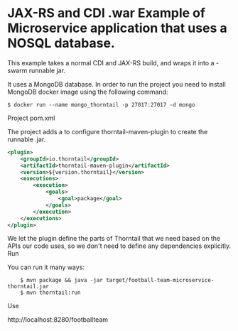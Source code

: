 # JAX-RS and CDI .war Example of Microservice application that uses a NOSQL database.

This example takes a normal CDI and JAX-RS build, and wraps it into a -swarm runnable jar.

It uses a MongoDB database. In order to run the project you need to install MongoDB docker image using the following command:

```console
$ docker run --name mongo_thorntail -p 27017:27017 -d mongo
```

Project pom.xml


The project adds a <plugin> to configure thorntail-maven-plugin to create the runnable .jar.

```xml
<plugin>
    <groupId>io.thorntail</groupId>
    <artifactId>thorntail-maven-plugin</artifactId>
    <version>${version.thorntail}</version>
    <executions>
    	<execution>
        	<goals>
            	<goal>package</goal>
            </goals>
        </execution>
    </executions>
</plugin>
```

We let the plugin define the parts of Thorntail that we need based on the APIs our code uses, so we don't need to define any dependencies explicitly.
Run

You can run it many ways:

```console
    $ mvn package && java -jar target/football-team-microservice-thorntail.jar
    $ mvn thorntail:run
```

Use

http://localhost:8280/footballteam
